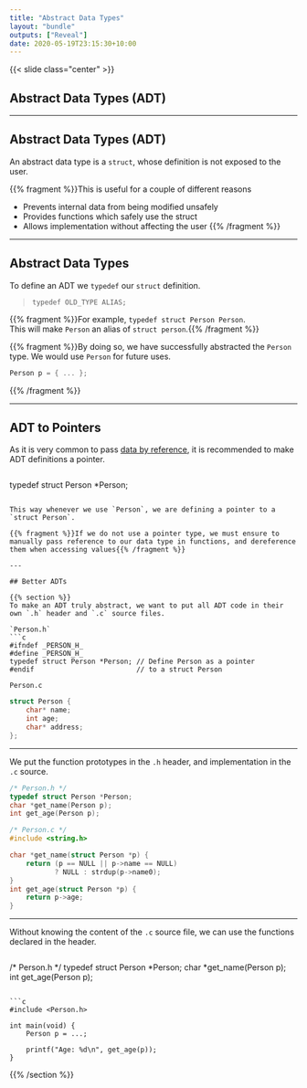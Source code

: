 ```yaml
---
title: "Abstract Data Types"
layout: "bundle"
outputs: ["Reveal"]
date: 2020-05-19T23:15:30+10:00
---
```


{{< slide class="center" >}}

## Abstract Data Types (ADT)

---

## Abstract Data Types (ADT)

An abstract data type is a `struct`, whose definition is not exposed to the user.  

{{% fragment %}}This is useful for a couple of different reasons

* Prevents internal data from being modified unsafely
* Provides functions which safely use the struct
* Allows implementation without affecting the user
{{% /fragment %}}

---

## Abstract Data Types

To define an ADT we `typedef` our `struct` definition.

> `typedef OLD_TYPE ALIAS;`

{{% fragment %}}For example, `typedef struct Person Person`.  
This will make `Person` an alias of `struct person`.{{% /fragment %}}

{{% fragment %}}By doing so, we have successfully abstracted the `Person` type. We would use `Person` for future uses.  
```c
Person p = { ... };
```
{{% /fragment %}}

---

## ADT to Pointers

As it is very common to pass <u>data by reference</u>, it is recommended to make ADT definitions a pointer.

> ```c
typedef struct Person *Person;
```

This way whenever we use `Person`, we are defining a pointer to a `struct Person`.

{{% fragment %}}If we do not use a pointer type, we must ensure to manually pass reference to our data type in functions, and dereference them when accessing values{{% /fragment %}}

---

## Better ADTs

{{% section %}}
To make an ADT truly abstract, we want to put all ADT code in their own `.h` header and `.c` source files.

`Person.h`
```c
#ifndef _PERSON_H_
#define _PERSON_H_
typedef struct Person *Person; // Define Person as a pointer
#endif                         // to a struct Person
```

`Person.c`
```c
struct Person {
    char* name;
    int age;
    char* address;
};
```

---

We put the function prototypes in the `.h` header, and implementation in the `.c` source.

```c
/* Person.h */
typedef struct Person *Person;
char *get_name(Person p);
int get_age(Person p);
```

```c
/* Person.c */
#include <string.h>

char *get_name(struct Person *p) {
    return (p == NULL || p->name == NULL)
           ? NULL : strdup(p->name0);
}
int get_age(struct Person *p) {
    return p->age;
}
```

---

Without knowing the content of the `.c` source file, we can use the functions declared in the header.

> ```c
/* Person.h */
typedef struct Person *Person;
char *get_name(Person p);
int get_age(Person p);
```

```c
#include <Person.h>

int main(void) {
    Person p = ...;

    printf("Age: %d\n", get_age(p));
}
```

{{% /section %}}